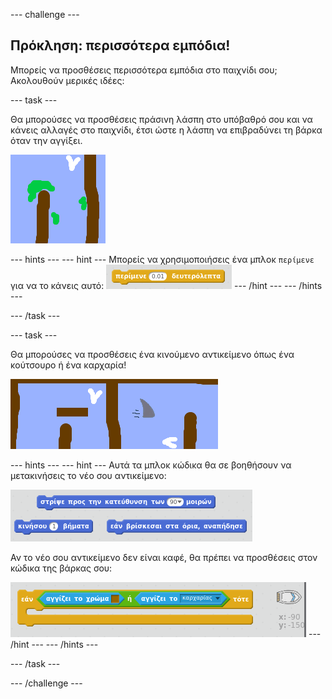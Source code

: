 --- challenge ---

## Πρόκληση: περισσότερα εμπόδια!

Μπορείς να προσθέσεις περισσότερα εμπόδια στο παιχνίδι σου; Ακολουθούν μερικές ιδέες:

--- task ---

Θα μπορούσες να προσθέσεις πράσινη λάσπη στο υπόβαθρό σου και να κάνεις αλλαγές στο παιχνίδι, έτσι ώστε η λάσπη να επιβραδύνει τη βάρκα όταν την αγγίξει.

![screenshot](images/boat-algae.png)

--- hints --- --- hint --- Μπορείς να χρησιμοποιήσεις ένα μπλοκ `περίμενε` για να το κάνεις αυτό: ![screenshot](images/boat-slime-blocks.png) --- /hint --- --- /hints ---

--- /task ---

--- task ---

Θα μπορούσες να προσθέσεις ένα κινούμενο αντικείμενο όπως ένα κούτσουρο ή ένα καρχαρία!

![screenshot](images/boat-obstacles.png)

--- hints --- --- hint --- Αυτά τα μπλοκ κώδικα θα σε βοηθήσουν να μετακινήσεις το νέο σου αντικείμενο:

![screenshot](images/boat-moving-blocks.png)

Αν το νέο σου αντικείμενο δεν είναι καφέ, θα πρέπει να προσθέσεις στον κώδικα της βάρκας σου:

![screenshot](images/boat-moving-blocks2.png) --- /hint --- --- /hints ---

--- /task ---

--- /challenge ---
